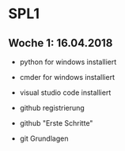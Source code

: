 # SPL1
## Woche 1: 16.04.2018

* python for windows installiert
* cmder for windows installiert
* visual studio code installiert

* github registrierung
* github "Erste Schritte"
* git Grundlagen
